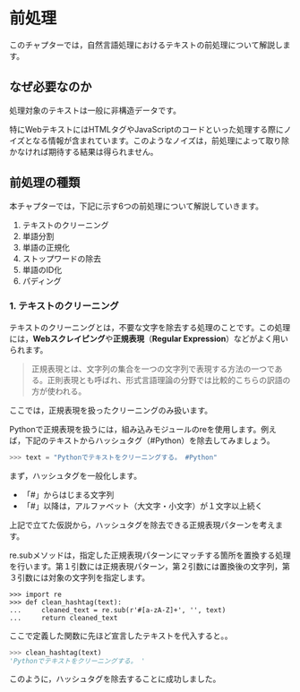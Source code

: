 # 前処理

このチャプターでは，自然言語処理におけるテキストの前処理について解説します。


## なぜ必要なのか
処理対象のテキストは一般に非構造データです。

特にWebテキストにはHTMLタグやJavaScriptのコードといった処理する際にノイズとなる情報が含まれています。このようなノイズは，前処理によって取り除かなければ期待する結果は得られません。


## 前処理の種類
本チャプターでは，下記に示す6つの前処理について解説していきます。

1. テキストのクリーニング
2. 単語分割
3. 単語の正規化
4. ストップワードの除去
5. 単語のID化
6. パディング


### 1. テキストのクリーニング
テキストのクリーニングとは，不要な文字を除去する処理のことです。この処理には，**Webスクレイピング**や**正規表現**（**Regular Expression**）などがよく用いられます。

> 正規表現とは、文字列の集合を一つの文字列で表現する方法の一つである。正則表現とも呼ばれ、形式言語理論の分野では比較的こちらの訳語の方が使われる。

ここでは，正規表現を扱ったクリーニングのみ扱います。

Pythonで正規表現を扱うには，組み込みモジュールのreを使用します。例えば，下記のテキストからハッシュタグ（#Python）を除去してみましょう。

```python
>>> text = "Pythonでテキストをクリーニングする。 #Python"
```

まず，ハッシュタグを一般化します。

* 「#」からはじまる文字列
* 「#」以降は，アルファベット（大文字・小文字）が１文字以上続く

上記で立てた仮説から，ハッシュタグを除去できる正規表現パターンを考えます。

re.subメソッドは，指定した正規表現パターンにマッチする箇所を置換する処理を行います。第１引数には正規表現パターン，第２引数には置換後の文字列，第３引数には対象の文字列を指定します。

```ipython
>>> import re
>>> def clean_hashtag(text):
...     cleaned_text = re.sub(r'#[a-zA-Z]+', '', text)
...     return cleaned_text
```

ここで定義した関数に先ほど宣言したテキストを代入すると。。

```python
>>> clean_hashtag(text)
'Pythonでテキストをクリーニングする。 '
```

このように，ハッシュタグを除去することに成功しました。
